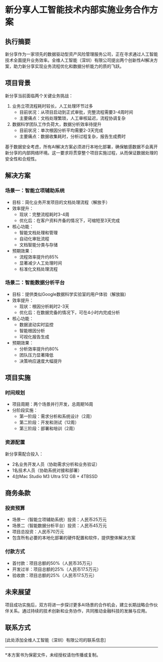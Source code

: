 # 新分享人工智能技术内部实施业务合作方案

## 执行摘要

新分享作为一家领先的数据驱动型资产风险管理服务公司，正在寻求通过人工智能技术全面提升业务效率。全维人工智能（深圳）有限公司提出两个创新性AI解决方案，助力新分享实现业务流程优化和数据分析能力的质的飞跃。

## 项目背景

新分享当前面临两个关键业务挑战：
1. 业务立项流程耗时较长，人工处理环节过多
   - 目前状况：从项目启动到正式审批，完整流程需要3-4周时间
   - 主要痛点：文档处理繁琐，人工审核延迟，流程协调复杂
2. 数据科学团队工作负荷大，数据分析效率待提升
   - 目前状况：单次根因分析平均需要2-3天完成
   - 主要痛点：数据收集耗时，分析过程复杂，报告生成费时

基于数据安全考虑，所有AI解决方案必须进行本地化部署，确保敏感数据不会离开新分享的内部网络环境。这一要求将贯穿整个项目实施过程，从而保证数据处理的安全性和合规性。

## 解决方案

### 场景一：智能立项辅助系统
- 目标：简化业务开发项目的文档处理流程（解放手）
- 效率提升：
  - 现状：完整流程耗时3-4周
  - 优化后：在客户资料齐备的情况下，可缩短至3天完成
- 核心功能：
  - 智能文档处理和管理
  - 自动化审批流程
  - 文档智能分类与存储
- 预期效果：
  - 流程效率提升约85%
  - 显著减少人工处理时间
  - 标准化文档处理流程

### 场景二：智能数据分析平台
- 目标：提供类似Google数据科学实验室的用户体验（解放脑）
- 效率提升：
  - 现状：根因分析耗时2-3天
  - 优化后：在数据完备的情况下，可在4小时内完成分析
- 核心功能：
  - 数据波动实时监控
  - 智能根因分析
  - 可视化报告生成
- 预期效果：
  - 分析效率提升约80%
  - 团队压力显著降低
  - 决策响应速度大幅提升

## 项目实施

### 时间规划
- 项目周期：两个场景并行开发，总周期16周
- 分阶段实施：
  - 第一阶段：需求分析和系统设计（2周）
  - 第二阶段：开发和测试（12周）
  - 第三阶段：部署和培训（2周）

### 资源配置
新分享需配合投入：
- 2名业务开发人员（协助需求分析和业务验证）
- 1名技术人员（协助系统对接和部署）
- 4台Mac Studio M3 Ultra 512 GB + 4TBSSD

## 商务条款

### 投资预算
- 场景一（智能立项辅助系统）投资：人民币25万元
- 场景二（智能数据分析平台）投资：人民币45万元
- 项目总投资：人民币70万元
- 包含所有必要的本地化部署的硬件配置和软件，提供整体解决方案

### 付款方式
- 首付款：项目总额的50%（人民币35万元）
- 开发过半：项目总额的25%（人民币17.5万元）
- 验收款：项目总额的25%（人民币17.5万元）

## 未来展望

项目成功实施后，双方将进一步探讨更多AI场景的合作机会，建立长期战略合作伙伴关系。通过持续的技术创新和业务协作，共同推动金融科技的发展与应用。

## 联系方式

[此处添加全维人工智能（深圳）有限公司的联系信息]

---
*本方案书为保密文件，未经授权请勿传播或复制。
